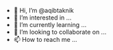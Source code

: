 - 👋 Hi, I’m @aqibtaknik
- 👀 I’m interested in ...
- 🌱 I’m currently learning ...
- 💞️ I’m looking to collaborate on ...
- 📫 How to reach me ...

<!---
aqibtaknik/aqibtaknik is a ✨ special ✨ repository because its `README.md` (this file) appears on your GitHub profile.
You can click the Preview link to take a look at your changes.
--->

